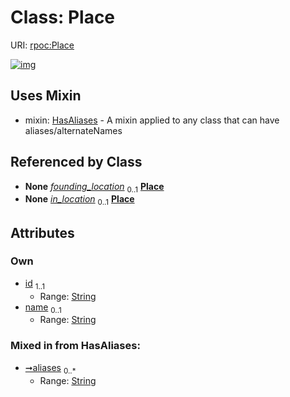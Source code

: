 
# Class: Place




URI: [rpoc:Place](https://pub.tech/schema/rpoc/Place)


[![img](https://yuml.me/diagram/nofunky;dir:TB/class/[Organization]-%20founding_location%200..1>[Place&#124;id:string;name:string%20%3F;aliases:string%20*],[WithLocation]-%20in_location%200..1>[Place],[Place]uses%20-.->[HasAliases],[WithLocation],[Organization],[HasAliases])](https://yuml.me/diagram/nofunky;dir:TB/class/[Organization]-%20founding_location%200..1>[Place&#124;id:string;name:string%20%3F;aliases:string%20*],[WithLocation]-%20in_location%200..1>[Place],[Place]uses%20-.->[HasAliases],[WithLocation],[Organization],[HasAliases])

## Uses Mixin

 *  mixin: [HasAliases](HasAliases.md) - A mixin applied to any class that can have aliases/alternateNames

## Referenced by Class

 *  **None** *[founding_location](founding_location.md)*  <sub>0..1</sub>  **[Place](Place.md)**
 *  **None** *[in_location](in_location.md)*  <sub>0..1</sub>  **[Place](Place.md)**

## Attributes


### Own

 * [id](id.md)  <sub>1..1</sub>
     * Range: [String](types/String.md)
 * [name](name.md)  <sub>0..1</sub>
     * Range: [String](types/String.md)

### Mixed in from HasAliases:

 * [➞aliases](hasAliases__aliases.md)  <sub>0..\*</sub>
     * Range: [String](types/String.md)
